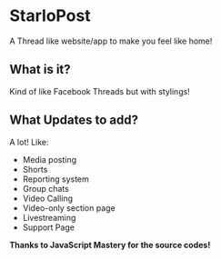 # StarloPost

A Thread like website/app to make you feel like home!

## What is it?

Kind of like Facebook Threads but with stylings!

## What Updates to add?

A lot! Like:

* Media posting
* Shorts
* Reporting system
* Group chats
* Video Calling
* Video-only section page
* Livestreaming
* Support Page

**Thanks to JavaScript Mastery for the source codes!**
